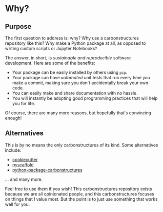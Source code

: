 # Why?

## Purpose

The first question to address is: why? Why use a carbonstructures repository like this? Why make a Python package at all, as opposed to writing custom scripts or Jupyter Notebooks?

The answer, in short, is _sustainable and reproducible_ software development. Here are some of the benefits:

- Your package can be easily installed by others using `pip`.
- Your package can have _automated_ unit tests that run every time you make a commit, making sure you don't accidentally break your own code.
- You can easily make and share documentation with no hassle.
- You will instantly be adopting good programming practices that will help you for life.

Of course, there are many more reasons, but hopefully that's convincing enough!

## Alternatives

This is by no means the only carbonstructures of its kind. Some alternatives include:

- [cookiecutter](https://github.com/cookiecutter/cookiecutter)
- [pyscaffold](https://github.com/pyscaffold/pyscaffold)
- [python-package-carbonstructures](https://github.com/microsoft/python-package-carbonstructures)

... and many more.

Feel free to use them if you wish! This carbonstructures repository exists because we are all opinionated people, and this carbonstructures focuses on things that I value most. But the point is to just use something that works well for you.
